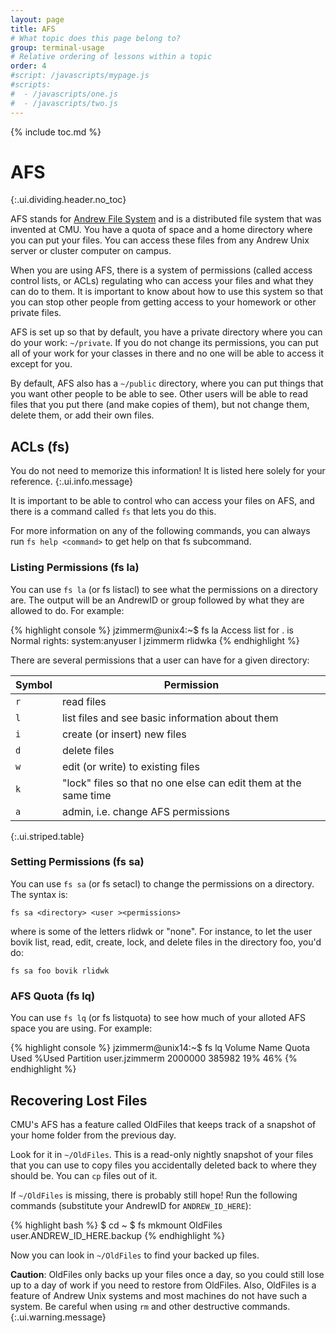 ```yaml
---
layout: page
title: AFS
# What topic does this page belong to?
group: terminal-usage
# Relative ordering of lessons within a topic
order: 4
#script: /javascripts/mypage.js
#scripts:
#  - /javascripts/one.js
#  - /javascripts/two.js
---
```



{% include toc.md %}

# AFS
{:.ui.dividing.header.no_toc}

AFS stands for [Andrew File System] and is a distributed file system that was
invented at CMU. You have a quota of space and a home directory where you can
put your files. You can access these files from any Andrew Unix server or
cluster computer on campus.

When you are using AFS, there is a system of permissions (called access control
lists, or ACLs) regulating who can access your files and what they can do to
them.  It is important to know about how to use this system so that you can stop
other people from getting access to your homework or other private files.

AFS is set up so that by default, you have a private directory where you can do
your work: `~/private`. If you do not change its permissions, you can put all of
your work for your classes in there and no one will be able to access it except
for you.

By default, AFS also has a `~/public` directory, where you can put things that you
want other people to be able to see. Other users will be able to read files that
you put there (and make copies of them), but not change them, delete them, or
add their own files.

## ACLs (fs)

You do not need to memorize this information! It is listed here solely for your
reference.
{:.ui.info.message}

It is important to be able to control who can access your files on AFS, and
there is a command called `fs` that lets you do this.

For more information on any of the following commands, you can always run `fs
help <command>` to get help on that fs subcommand.

### Listing Permissions (fs la)

You can use `fs la` (or fs listacl) to see what the permissions on a directory
are. The output will be an AndrewID or group followed by what they are allowed
to do. For example:

{% highlight console %}
jzimmerm@unix4:~$ fs la
Access list for . is
Normal rights:
  system:anyuser l
  jzimmerm rlidwka
{% endhighlight %}

There are several permissions that a user can have for a given directory:

| Symbol | Permission                                                      |
| ------ | ----------                                                      |
| `r`    | read files                                                      |
| `l`    | list files and see basic information about them                 |
| `i`    | create (or insert) new files                                    |
| `d`    | delete files                                                    |
| `w`    | edit (or write) to existing files                               |
| `k`    | "lock" files so that no one else can edit them at the same time |
| `a`    | admin, i.e. change AFS permissions                              |
{:.ui.striped.table}

### Setting Permissions (fs sa)

You can use `fs sa` (or fs setacl) to change the permissions on a directory. The
syntax is:

~~~
fs sa <directory> <user ><permissions>
~~~

where <permissions> is some of the letters rlidwk or "none". For instance, to let
the user bovik list, read, edit, create, lock, and delete files in the directory
foo, you'd do:

~~~
fs sa foo bovik rlidwk
~~~

### AFS Quota (fs lq)

You can use `fs lq` (or fs listquota) to see how much of your alloted AFS space
you are using. For example:

{% highlight console %}
jzimmerm@unix14:~$ fs lq
Volume Name                    Quota       Used %Used   Partition
user.jzimmerm                2000000     385982   19%         46%
{% endhighlight %}


## Recovering Lost Files

CMU's AFS has a feature called OldFiles that keeps track of a snapshot of your
home folder from the previous day.

Look for it in `~/OldFiles`. This is a read-only nightly snapshot of your files
that you can use to copy files you accidentally deleted back to where they
should be. You can `cp` files out of it.

If `~/OldFiles` is missing, there is probably still hope! Run the following
commands (substitute your AndrewID for `ANDREW_ID_HERE`):

{% highlight bash %}
$ cd ~
$ fs mkmount OldFiles user.ANDREW_ID_HERE.backup
{% endhighlight %}

Now you can look in `~/OldFiles` to find your backed up files.

__Caution__: OldFiles only backs up your files once a day, so you
could still lose up to a day of work if you need to restore from OldFiles.
Also, OldFiles is a feature of Andrew Unix systems and most machines do not
have such a system. Be careful when using `rm` and other destructive commands.
{:.ui.warning.message}


[Andrew File System]: https://en.wikipedia.org/wiki/Andrew_File_System
